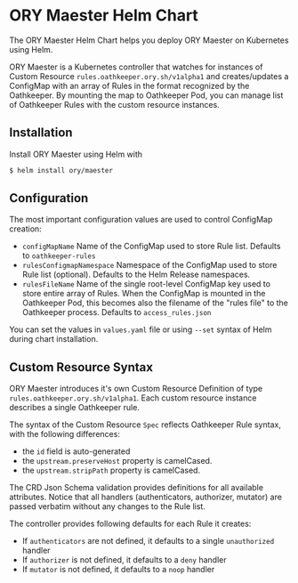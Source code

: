 # ORY Maester Helm Chart

The ORY Maester Helm Chart helps you deploy ORY Maester on Kubernetes using Helm.

ORY Maester is a Kubernetes controller that watches for instances of Custom Resource `rules.oathkeeper.ory.sh/v1alpha1` and creates/updates a ConfigMap with an array of Rules in the format recognized by the Oathkeeper.
By mounting the map to Oathkeeper Pod, you can manage list of Oathkeeper Rules with the custom resource instances.


## Installation

Install ORY Maester using Helm with

```bash
$ helm install ory/maester
```

## Configuration

The most important configuration values are used to control ConfigMap creation:

- `configMapName` Name of the ConfigMap used to store Rule list. Defaults to `oathkeeper-rules`
- `rulesConfigmapNamespace` Namespace of the ConfigMap used to store Rule list (optional). Defaults to the Helm Release namespaces.
- `rulesFileName` Name of the single root-level ConfigMap key used to store entire array of Rules. When the ConfigMap is mounted in the Oathkeeper Pod, this becomes also the filename of the "rules file" to the Oathkeeper process. Defaults to `access_rules.json`

You can set the values in `values.yaml` file or using `--set` syntax of Helm during chart installation.

## Custom Resource Syntax

ORY Maester introduces it's own Custom Resource Definition of type `rules.oathkeeper.ory.sh/v1alpha1`.
Each custom resource instance describes a single Oathkeeper rule.

The syntax of the Custom Resource `Spec` reflects Oathkeeper Rule syntax, with the following differences:
- the `id` field is auto-generated
- the `upstream.preserveHost` property is camelCased.
- the `upstream.stripPath` property is camelCased.

The CRD Json Schema validation provides definitions for all available attributes.
Notice that all handlers (authenticators, authorizer, mutator) are passed verbatim without any changes to the Rule list.

The controller provides following defaults for each Rule it creates:
- If `authenticators` are not defined, it defaults to a single `unauthorized` handler
- If `authorizer` is not defined, it defaults to a `deny` handler
- If `mutator` is not defined, it defaults to a `noop` handler

